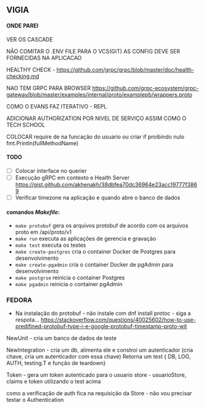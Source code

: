 ## VIGIA


#### ONDE PAREI

VER OS CASCADE

NÃO COMITAR O .ENV FILE PARA O VCS(GIT) AS CONFIG DEVE SER FORNECIDAS NA APLICACAO

HEALTHY CHECK - https://github.com/grpc/grpc/blob/master/doc/health-checking.md

NAO TEM GRPC PARA BROWSER https://github.com/grpc-ecosystem/grpc-gateway/blob/master/examples/internal/proto/examplepb/wrappers.proto

COMO O EVANS FAZ ITERATIVO - REPL

ADICIONAR AUTHORIZATION POR NIVEL DE SERVIÇO ASSIM COMO O TECH SCHOOL

COLOCAR require de na funcação do usuario ou criar if proibindo nulo	fmt.Println(fullMethodName)

#### TODO

- [ ] Colocar interface no querier
- [ ] Execução gRPC em contexto e Health Server https://gist.github.com/akhenakh/38dbfea70dc36964e23acc19777f3869
- [ ] Verificar timezone na aplicação e quando abre o banco de dados

#### comandos *Makefile*:

- `make protobuf` gera os arquivos protobuf de acordo com os arquivos proto em /api/proto/v1
- `make run` executa as aplicações de gerencia e gravação
- `make test` executa os testes
- `make create-postgres` cria o container Docker de Postgres para desenvolvimento
- `make create-pgadmin` cria o container Docker de pgAdmin para desenvolvimento
- `make postgrse` reinicia o container Postgres
- `make pgadmin` reinicia o container pgAdmin

### FEDORA

- Na instalação do protobuf - não instale com dnf install protoc - siga a respota... https://stackoverflow.com/questions/40025602/how-to-use-predifined-protobuf-type-i-e-google-protobuf-timestamp-proto-wit


NewUnit - cria um banco de dados de teste

NewIntegration - cria um db, alimenta ele  e constroi um autenticador (cria chave, cria um autenticador com essa chave)
Retorna um test { DB, LOG, AUTH, testing.T e função de teardown}

Token - gera um token autenticado para o usuario
store - usuarioStore, claims e token utilizando o test acima

como a verificação de auth fica na requisição da Store - não vou precisar testar o Authentication
